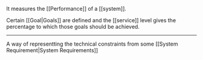 It measures the [[Performance]] of a [[system]].

Certain [[Goal|Goals]] are defined and the [[service]] level gives the percentage to which those goals should be achieved. 

---

A way of representting the technical constraints from some [[System Requirement|System Requirements]]